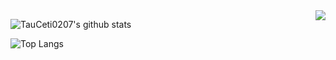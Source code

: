 <img align="right" src="https://count.getloli.com/get/@:TauCeti0207?theme=rule34">

<!--START_SECTION:waka-->
<!--END_SECTION:waka-->


![TauCeti0207's github stats](https://github-readme-stats.vercel.app/api?username=TauCeti0207&show_icons=true&theme=vue)

![Top Langs](https://github-readme-stats.vercel.app/api/top-langs/?username=TauCeti0207)
